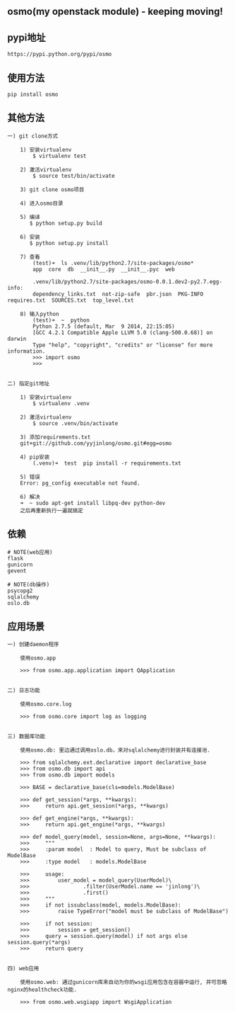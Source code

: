osmo(my openstack module) - keeping moving!
----------------------------------------

## pypi地址

    https://pypi.python.org/pypi/osmo

## 使用方法

    pip install osmo

## 其他方法

    一) git clone方式

        1) 安装virtualenv
            $ virtualenv test

        2) 激活virtualenv
            $ source test/bin/activate

        3) git clone osmo项目

        4) 进入osmo目录

        5) 编译
           $ python setup.py build

        6) 安装
           $ python setup.py install

        7) 查看
            (test)➜  ls .venv/lib/python2.7/site-packages/osmo*
            app  core  db  __init__.py  __init__.pyc  web

            .venv/lib/python2.7/site-packages/osmo-0.0.1.dev2-py2.7.egg-info:
            dependency_links.txt  not-zip-safe  pbr.json  PKG-INFO  requires.txt  SOURCES.txt  top_level.txt

        8) 输入python
            (test)➜  ~  python
            Python 2.7.5 (default, Mar  9 2014, 22:15:05)
            [GCC 4.2.1 Compatible Apple LLVM 5.0 (clang-500.0.68)] on darwin
            Type "help", "copyright", "credits" or "license" for more information.
            >>> import osmo
            >>>


    二) 指定git地址

        1) 安装virtualenv
            $ virtualenv .venv

        2) 激活virtualenv
            $ source .venv/bin/activate

        3) 添加requirements.txt
        git+git://github.com/yyjinlong/osmo.git#egg=osmo

        4) pip安装
            (.venv)➜  test  pip install -r requirements.txt

        5) 错误
        Error: pg_config executable not found.

        6) 解决
        ➜  ~ sudo apt-get install libpq-dev python-dev
        之后再重新执行一遍就搞定


## 依赖

    # NOTE(web应用)
    flask
    gunicorn
    gevent

    # NOTE(db操作)
    psycopg2
    sqlalchemy
    oslo.db


## 应用场景

    一) 创建daemon程序

        使用osmo.app

        >>> from osmo.app.application import QApplication


    二) 日志功能

        使用osmo.core.log

        >>> from osmo.core import log as logging


    三) 数据库功能

        使用osmo.db: 里边通过调用oslo.db，来对sqlalchemy进行封装并有连接池.

		>>> from sqlalchemy.ext.declarative import declarative_base
		>>> from osmo.db import api
		>>> from osmo.db import models

		>>> BASE = declarative_base(cls=models.ModelBase)

		>>> def get_session(*args, **kwargs):
		>>> 	return api.get_session(*args, **kwargs)

		>>> def get_engine(*args, **kwargs):
		>>> 	return api.get_engine(*args, **kwargs)

		>>> def model_query(model, session=None, args=None, **kwargs):
		>>> 	"""
		>>> 	:param model  : Model to query, Must be subclass of ModelBase
		>>> 	:type model   : models.ModelBase

		>>> 	usage:
		>>> 		user_model = model_query(UserModel)\
		>>> 				.filter(UserModel.name == 'jinlong')\
		>>> 				.first()
		>>> 	"""
		>>> 	if not issubclass(model, models.ModelBase):
		>>> 		raise TypeError("model must be subclass of ModelBase")

		>>> 	if not session:
		>>> 		session = get_session()
		>>> 	query = session.query(model) if not args else session.query(*args)
		>>> 	return query


    四) web应用

        使用osmo.web: 通过gunicorn库来自动为你的wsgi应用包含在容器中运行, 并可忽略nginx的healthcheck功能.

        >>> from osmo.web.wsgiapp import WsgiApplication
